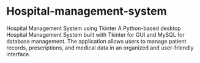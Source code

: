# Hospital-management-system
Hospital Management System using Tkinter  A Python-based desktop Hospital Management System built with Tkinter for GUI and MySQL for database management. The application allows users to manage patient records, prescriptions, and medical data in an organized and user-friendly interface.
